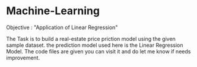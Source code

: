 # Machine-Learning

Objective : 
"Application of Linear Regression"

The Task is to build a real-estate price priction model using the given sample dataset. the prediction model used here is the Linear Regression Model. The code files are given you can visit it and do let me know if needs improvement. 
